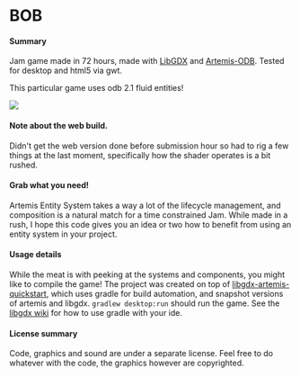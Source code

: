BOB
====

#### Summary
Jam game made in 72 hours, made with [LibGDX](https://github.com/libgdx/libgdx) and [Artemis-ODB](https://github.com/junkdog/artemis-odb). Tested for desktop and html5 via gwt.

This particular game uses odb 2.1 fluid entities!

![](https://static.jam.vg/raw/64d/z/283b9.png)

#### Note about the web build.
Didn't get the web version done before submission hour so had to rig a few things at the last moment, specifically how the shader operates is a bit rushed. 

#### Grab what you need!
Artemis Entity System takes a way a lot of the lifecycle management, and composition is a natural match for a time constrained Jam. While made in a rush, I hope this code gives you an idea or two how to benefit from using an entity system in your project.

#### Usage details
While the meat is with peeking at the systems and components, you might like to compile the game!
The project was created on top of [libgdx-artemis-quickstart](https://github.com/DaanVanYperen/libgdx-artemis-quickstart), which uses gradle for build automation, and snapshot versions of artemis and libgdx. ```gradlew desktop:run``` should run the game. See the [libgdx wiki](https://github.com/libgdx/libgdx/wiki) for how to use gradle with your ide.

#### License summary
Code, graphics and sound are under a separate license. Feel free to do whatever with the code, the graphics however are copyrighted.